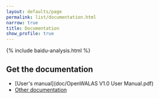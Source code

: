 ```yaml
---
layout: defaults/page
permalink: list/documentation.html
narrow: true
title: Documentation
show_profile: true
---
```


{% include baidu-analysis.html %}

## Get the documentation

-  [User's manual](doc/OpenWALAS V1.0 User Manual.pdf)
-  [Other documentation](doc)

